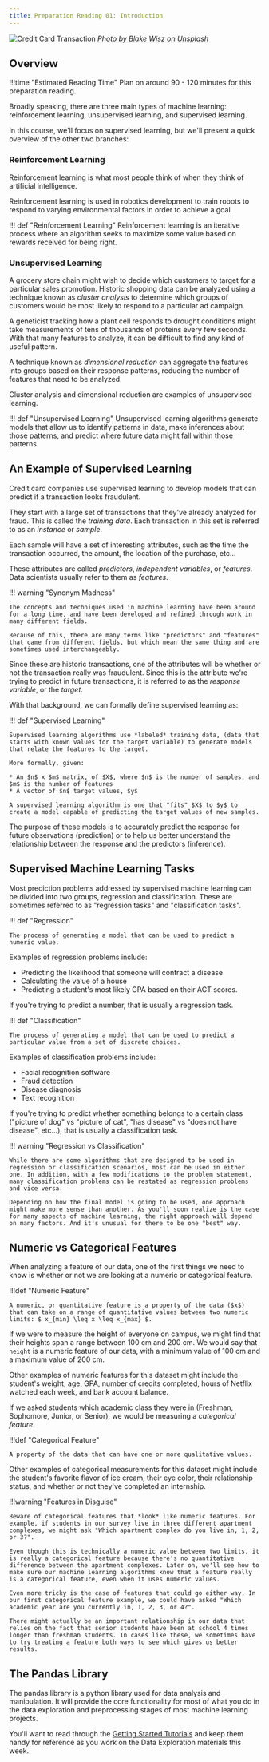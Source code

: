 ```yaml
---
title: Preparation Reading 01: Introduction
---
```


![Credit Card Transaction]({{URLROOT}}/shared/img/cc.jpg)
*[Photo by Blake Wisz on Unsplash](https://unsplash.com/photos/q3o_8MteFM0)*

## Overview

!!!time "Estimated Reading Time"
	Plan on around 90 - 120 minutes for this preparation reading.

Broadly speaking, there are three main types of machine learning: reinforcement learning, unsupervised learning, and supervised learning.

In this course, we'll focus on supervised learning, but we'll present a quick overview of the other two branches:

### Reinforcement Learning
Reinforcement learning is what most people think of when they think of artificial intelligence. 

Reinforcement learning is used in robotics development to train robots to respond to varying environmental factors in order to achieve a goal. 

!!! def "Reinforcement Learning"
	Reinforcement learning is an iterative process where an algorithm seeks to maximize some value based on rewards received for being right.


### Unsupervised Learning

A grocery store chain might wish to decide which customers to target for a particular sales promotion. Historic shopping data can be analyzed using a technique known as *cluster analysis* to determine which groups of customers would be most likely to respond to a particular ad campaign.

A geneticist tracking how a plant cell responds to drought conditions might take measurements of tens of thousands of proteins every few seconds. With that many features to analyze, it can be difficult to find any kind of useful pattern. 

A technique known as *dimensional reduction* can aggregate the features into groups based on their response patterns, reducing the number of features that need to be analyzed.

Cluster analysis and dimensional reduction are examples of unsupervised learning.

!!! def "Unsupervised Learning"
	Unsupervised learning algorithms generate models that allow us to identify patterns in data, make inferences about those patterns, and predict where future data might fall within those patterns. 


## An Example of Supervised Learning

Credit card companies use supervised learning to develop models that can predict if a transaction looks fraudulent. 

They start with a large set of transactions that they've already analyzed for fraud. This is called the *training data*. Each transaction in this set is referred to as an *instance* or *sample*.

Each sample will  have a set of interesting attributes, such as the time the transaction occurred, the amount, the location of the purchase, etc... 

These attributes are called *predictors*, *independent variables*, or *features*. Data scientists usually refer to them as *features*.

!!! warning "Synonym Madness"
	
	The concepts and techniques used in machine learning have been around for a long time, and have been developed and refined through work in many different fields. 

	Because of this, there are many terms like "predictors" and "features" that came from different fields, but which mean the same thing and are sometimes used interchangeably.

Since these are historic transactions, one of the attributes will be whether or not the transaction really was fraudulent. Since this is the attribute we're trying to predict in future transactions, it is referred to as the *response variable*, or the *target*.

With that background, we can formally define supervised learning as:

!!! def "Supervised Learning"

	Supervised learning algorithms use *labeled* training data, (data that starts with known values for the target variable) to generate models that relate the features to the target. 

	More formally, given:

	* An $n$ x $m$ matrix, of $X$, where $n$ is the number of samples, and $m$ is the number of features
	* A vector of $n$ target values, $y$ 

	A supervised learning algorithm is one that "fits" $X$ to $y$ to create a model capable of predicting the target values of new samples.

The purpose of these models is to accurately predict the response for future observations (prediction) or to help us better understand the relationship between the response and the predictors (inference). 


## Supervised Machine Learning Tasks

Most prediction problems addressed by supervised machine learning can be divided into two groups, regression and classification. These are sometimes referred to as "regression tasks" and "classification tasks".

!!! def "Regression"

	The process of generating a model that can be used to predict a numeric value.

Examples of regression problems include:

* Predicting the likelihood that someone will contract a disease
* Calculating the value of a house
* Predicting a student's most likely GPA based on their ACT scores.

If you're trying to predict a number, that is usually a regression task.

!!! def "Classification"

	The process of generating a model that can be used to predict a particular value from a set of discrete choices.

Examples of classification problems include:

* Facial recognition software
* Fraud detection
* Disease diagnosis 
* Text recognition

If you're trying to predict whether something belongs to a certain class ("picture of dog" vs "picture of cat", "has disease" vs "does not have disease", etc...), that is usually a classification task.

!!! warning "Regression vs Classification"

	While there are some algorithms that are designed to be used in regression or classification scenarios, most can be used in either one. In addition, with a few modifications to the problem statement, many classification problems can be restated as regression problems and vice versa.

	Depending on how the final model is going to be used, one approach might make more sense than another. As you'll soon realize is the case for many aspects of machine learning, the right approach will depend on many factors. And it's unusual for there to be one "best" way.

## Numeric vs Categorical Features

When analyzing a feature of our data, one of the first things we need to know is whether or not we are looking at a numeric or categorical feature.

!!!def "Numeric Feature"
	
	A numeric, or quantitative feature is a property of the data ($x$) that can take on a range of quantitative values between two numeric limits: $ x_{min} \leq x \leq x_{max} $.

If we were to measure the height of everyone on campus, we might find that their heights span a range between 100 cm and 200 cm. We would say that `height` is a numeric feature of our data, with a minimum value of 100 cm and a maximum value of 200 cm.

Other examples of numeric features for this dataset might include the student's weight, age, GPA, number of credits completed, hours of Netflix watched each week, and bank account balance.

If we asked students which academic class they were in (Freshman, Sophomore, Junior, or Senior), we would be measuring a *categorical feature*.

!!!def "Categorical Feature"
	
	A property of the data that can have one or more qualitative values.

Other examples of categorical measurements for this dataset might include the student's favorite flavor of ice cream, their eye color, their relationship status, and whether or not they've completed an internship.

!!!warning "Features in Disguise"

	Beware of categorical features that *look* like numeric features. For example, if students in our survey live in three different apartment complexes, we might ask "Which apartment complex do you live in, 1, 2, or 3?".

	Even though this is technically a numeric value between two limits, it is really a categorical feature because there's no quantitative difference between the apartment complexes. Later on, we'll see how to make sure our machine learning algorithms know that a feature really is a categorical feature, even when it uses numeric values.

	Even more tricky is the case of features that could go either way. In our first categorical feature example, we could have asked "Which academic year are you currently in, 1, 2, 3, or 4?". 

	There might actually be an important relationship in our data that relies on the fact that senior students have been at school 4 times longer than freshman students. In cases like these, we sometimes have to try treating a feature both ways to see which gives us better results.

## The Pandas Library

The pandas library is a python library used for data analysis and manipulation. It will provide the core functionality for most of what you do in the data exploration and preprocessing stages of most machine learning projects.

You'll want to read through the [Getting Started Tutorials](https://pandas.pydata.org/docs/getting_started/intro_tutorials/index.html) and keep them handy for reference as you work on the Data Exploration materials this week.